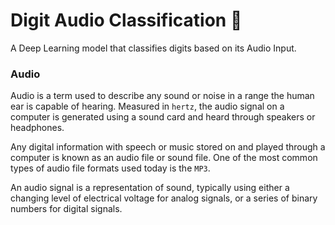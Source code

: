 # Digit Audio Classification 🔢

A Deep Learning model that classifies digits based on its Audio Input.

### Audio
Audio is a term used to describe any sound or noise in a range the human ear is capable of hearing. Measured in `hertz`, the audio signal on a computer is generated using a sound card and heard through speakers or headphones.

Any digital information with speech or music stored on and played through a computer is known as an audio file or sound file. One of the most common types of audio file formats used today is the `MP3`.

An audio signal is a representation of sound, typically using either a changing level of electrical voltage for analog signals, or a series of binary numbers for digital signals.
